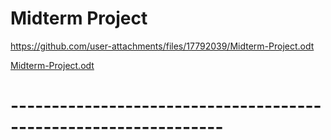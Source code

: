 #  Midterm Project
https://github.com/user-attachments/files/17792039/Midterm-Project.odt

[Midterm-Project.odt](https://github.com/user-attachments/files/17792039/Midterm-Project.odt)

# ----------------------------------------------------------------

